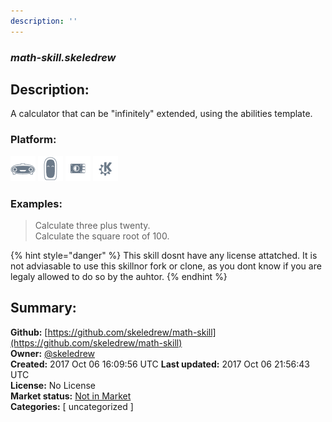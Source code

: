 ```yaml
---
description: ''
---
```


### _math-skill.skeledrew_  
## Description:  
A calculator that can be "infinitely" extended, using the abilities template.  
  
  
### Platform:  
 ![Mark I](../.gitbook/assets/mark-1-icon.png)  ![Mark II](../.gitbook/assets/mark-2-icon.png)  ![Picroft](../.gitbook/assets/picroft-icon.png)  ![plasmoid](../.gitbook/assets/kde.png)   
### Examples:  
> Calculate three plus twenty.  
> Calculate the square root of 100.  
  
{% hint style="danger" %}
This skill dosnt have any license attatched. It is not adviasable to use this skillnor fork or clone, as you dont know if you are legaly allowed to do so by the auhtor.
{% endhint %}
  
## Summary:  
**Github:** [https://github.com/skeledrew/math-skill](https://github.com/skeledrew/math-skill)  
**Owner:** [@skeledrew](https://github.com/skeledrew)  
**Created:** 2017 Oct 06 16:09:56 UTC  **Last updated:** 2017 Oct 06 21:56:43 UTC  
**License:** No License  
**Market status:** [Not in Market](https://market.mycroft.ai/skill/)  
**Categories:** [ uncategorized ]   
